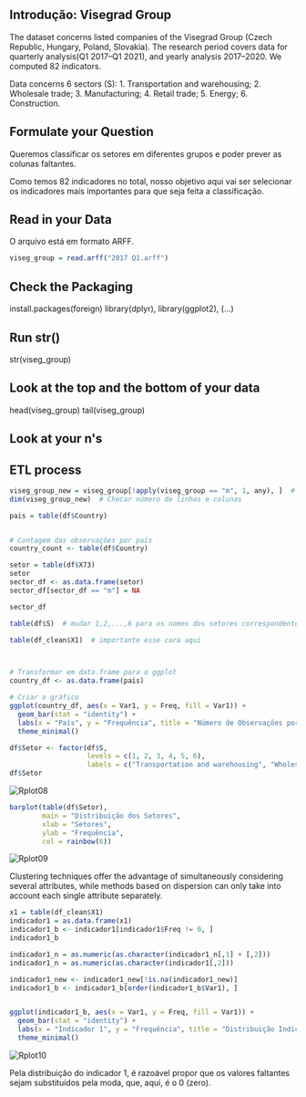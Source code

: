 ## Introdução: Visegrad Group
The dataset concerns listed companies of the Visegrad Group (Czech Republic, Hungary, Poland, Slovakia). The research period covers data for quarterly analysis(Q1 2017–Q1 2021), and yearly analysis 2017–2020. We computed 82 indicators.

Data concerns 6 sectors (S): 1. Transportation and warehousing; 2. Wholesale trade; 3. Manufacturing; 4. Retail trade; 5. Energy; 6. Construction.

## Formulate your Question
Queremos classificar os setores em diferentes grupos e poder prever as colunas faltantes.

Como temos 82 indicadores no total, nosso objetivo aqui vai ser selecionar os indicadores mais importantes para que seja feita a classificação.

## Read in your Data
O arquivo está em formato ARFF.
```R
viseg_group = read.arff("2017 Q1.arff")
```

## Check the Packaging
install.packages(foreign)
library(dplyr), library(ggplot2), (...)

## Run str()
str(viseg_group)

## Look at the top and the bottom of your data
head(viseg_group)
tail(viseg_group)

## Look at your n's


## ETL process
```R
viseg_group_new = viseg_group[!apply(viseg_group == "m", 1, any), ]  # Remover linhas com valores "m"
dim(viseg_group_new)  # Checar número de linhas e colunas
```

```R
pais = table(df$Country)


# Contagem das observações por país
country_count <- table(df$Country)

setor = table(df$X73)
setor
sector_df <- as.data.frame(setor)
sector_df[sector_df == "m"] = NA

sector_df

table(df$S)  # mudar 1,2,...,6 para os nomes dos setores correspondentes

table(df_clean$X1)  # importante esse cara aqui



# Transformar em data.frame para o ggplot
country_df <- as.data.frame(pais)

# Criar o gráfico
ggplot(country_df, aes(x = Var1, y = Freq, fill = Var1)) +
  geom_bar(stat = "identity") +
  labs(x = "País", y = "Frequência", title = "Número de Observações por País") +
  theme_minimal()

df$Setor <- factor(df$S, 
                   levels = c(1, 2, 3, 4, 5, 6),
                   labels = c("Transportation and warehousing", "Wholesale trade", "Manufacturing", "Retail trade", "Energy", "Construction"))
df$Setor

```

![Rplot08](https://github.com/user-attachments/assets/358feea5-0cb9-4cf8-9e70-d4ed141c01a7)

```R
barplot(table(df$Setor), 
        main = "Distribuição dos Setores",
        xlab = "Setores",
        ylab = "Frequência",
        col = rainbow(6))
```

![Rplot09](https://github.com/user-attachments/assets/6f24039a-539b-41ff-9153-f7d08f198329)


Clustering techniques offer the advantage of simultaneously considering several attributes, while methods based on dispersion can only take into account each single attribute separately.

```R
x1 = table(df_clean$X1)
indicador1 = as.data.frame(x1)
indicador1_b <- indicador1[indicador1$Freq != 0, ]
indicador1_b

indicador1_n = as.numeric(as.character(indicador1_n[,1] + [,2]))
indicador1_n = as.numeric(as.character(indicador1[,2]))

indicador1_new <- indicador1_new[!is.na(indicador1_new)]
indicador1_b <- indicador1_b[order(indicador1_b$Var1), ]


ggplot(indicador1_b, aes(x = Var1, y = Freq, fill = Var1)) +
  geom_bar(stat = "identity") +
  labs(x = "Indicador 1", y = "Frequência", title = "Distribuição Indicador 1") +
  theme_minimal()
```

![Rplot10](https://github.com/user-attachments/assets/4d138323-eddb-43ad-bdac-ce818d234d35)

Pela distribuição do indicador 1, é razoável propor que os valores faltantes sejam substituídos pela moda, que, aqui, é o 0 (zero).









